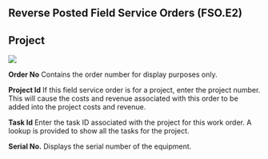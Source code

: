 ##  Reverse Posted Field Service Orders (FSO.E2)

<PageHeader />

##  Project

![](images/FSO-E2-5.jpg)

**Order No** Contains the order number for display purposes only.  
  
**Project Id** If this field service order is for a project, enter the project
number. This will cause the costs and revenue associated with this order to be
added into the project costs and revenue.  
  
**Task Id** Enter the task ID associated with the project for this work order.
A lookup is provided to show all the tasks for the project.  
  
**Serial No.** Displays the serial number of the equipment.  
  
  
<badge text= "Version 8.10.57" vertical="middle" />

<PageFooter />